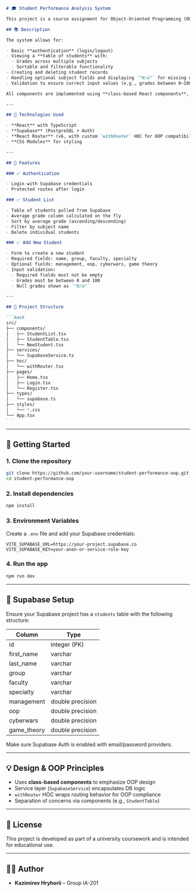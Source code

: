 ````markdown
# 🎓 Student Performance Analysis System

This project is a course assignment for Object-Oriented Programming (OOP). It is a web application built with **React**, **TypeScript**, **Supabase**, and follows **OOP principles** using class-based components and encapsulated logic.

## 📚 Description

The system allows for:

- Basic **authentication** (login/logout)
- Viewing a **table of students** with:
  - Grades across multiple subjects
  - Sortable and filterable functionality
- Creating and deleting student records
- Handling optional subject fields and displaying `"N/a"` for missing data
- Validation to ensure correct input values (e.g., grades between 0–100)

All components are implemented using **class-based React components**, and shared logic is separated using **services** and **Higher-Order Components (HOCs)** to comply with OOP principles.

---

## 🔧 Technologies Used

- **React** with TypeScript
- **Supabase** (PostgreSQL + Auth)
- **React Router** (v6, with custom `withRouter` HOC for OOP compatibility)
- **CSS Modules** for styling

---

## 🧠 Features

### ✅ Authentication

- Login with Supabase credentials
- Protected routes after login

### ✅ Student List

- Table of students pulled from Supabase
- Average grade column calculated on the fly
- Sort by average grade (ascending/descending)
- Filter by subject name
- Delete individual students

### ✅ Add New Student

- Form to create a new student
- Required fields: name, group, faculty, specialty
- Optional fields: management, oop, cyberwars, game theory
- Input validation:
  - Required fields must not be empty
  - Grades must be between 0 and 100
  - Null grades shown as `"N/a"`

---

## 📁 Project Structure

```bash
src/
├── components/
│   ├── StudentList.tsx
│   ├── StudentTable.tsx
│   └── NewStudent.tsx
├── services/
│   └── SupabaseService.ts
├── hoc/
│   └── withRouter.tsx
├── pages/
│   ├── Home.tsx
│   ├── Login.tsx
│   └── Register.tsx
├── types/
│   └── supabase.ts
├── styles/
│   └── *.css
└── App.tsx
```
````

---

## 🚀 Getting Started

### 1. Clone the repository

```bash
git clone https://github.com/your-username/student-performance-oop.git
cd student-performance-oop
```

### 2. Install dependencies

```bash
npm install
```

### 3. Environment Variables

Create a `.env` file and add your Supabase credentials:

```env
VITE_SUPABASE_URL=https://your-project.supabase.co
VITE_SUPABASE_KEY=your-anon-or-service-role-key
```

### 4. Run the app

```bash
npm run dev
```

---

## 🔐 Supabase Setup

Ensure your Supabase project has a `students` table with the following structure:

| Column      | Type             |
| ----------- | ---------------- |
| id          | integer (PK)     |
| first_name  | varchar          |
| last_name   | varchar          |
| group       | varchar          |
| faculty     | varchar          |
| specialty   | varchar          |
| management  | double precision |
| oop         | double precision |
| cyberwars   | double precision |
| game_theory | double precision |

Make sure Supabase Auth is enabled with email/password providers.

---

## 💡 Design & OOP Principles

- Uses **class-based components** to emphasize OOP design
- Service layer (`SupabaseService`) encapsulates DB logic
- `withRouter` HOC wraps routing behavior for OOP compliance
- Separation of concerns via components (e.g., `StudentTable`)

---

## 📃 License

This project is developed as part of a university coursework and is intended for educational use.

---

## 🙋‍♂️ Author

- **Kazimirov Hryhorii** – Group ІА-201

```

```
